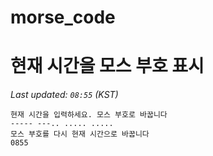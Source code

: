 # morse_code
# 현재 시간을 모스 부호 표시
<!-- MORSE_TIME_START -->
_Last updated: `08:55` (KST)_

```
현재 시간을 입력하세요. 모스 부호로 바꿉니다
----- ---.. ..... .....
모스 부호를 다시 현재 시간으로 바꿉니다
0855
```
<!-- MORSE_TIME_END -->
